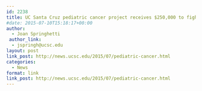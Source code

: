 ```yaml
---
id: 2238
title: UC Santa Cruz pediatric cancer project receives $250,000 to fight high-risk neuroblastoma
#date: 2015-07-10T15:18:17+00:00
author:
  - Joan Springhetti
 author_link:
  - jspringh@ucsc.edu
layout: post
link_post: http://news.ucsc.edu/2015/07/pediatric-cancer.html
categories:
  - News
format: link
link_post: http://news.ucsc.edu/2015/07/pediatric-cancer.html
---
```

